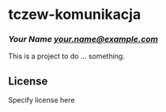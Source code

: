 # tczew-komunikacja
### _Your Name <your.name@example.com>_

This is a project to do ... something.

## License

Specify license here

